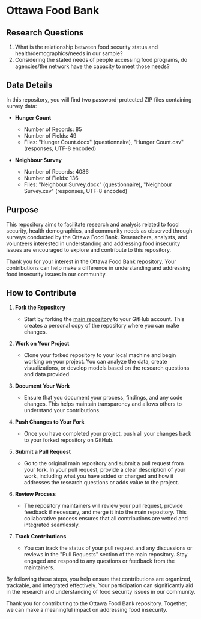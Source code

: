 # Ottawa Food Bank

## Research Questions
1. What is the relationship between food security status and health/demographics/needs in our sample?
2. Considering the stated needs of people accessing food programs, do agencies/the network have the capacity to meet those needs?

## Data Details
In this repository, you will find two password-protected ZIP files containing survey data:

- **Hunger Count**
  - Number of Records: 85
  - Number of Fields: 49
  - Files: "Hunger Count.docx" (questionnaire), "Hunger Count.csv" (responses, UTF-8 encoded)

- **Neighbour Survey**
  - Number of Records: 4086
  - Number of Fields: 136
  - Files: "Neighbour Survey.docx" (questionnaire), "Neighbour Survey.csv" (responses, UTF-8 encoded)
  
## Purpose
This repository aims to facilitate research and analysis related to food security, health demographics, and community needs as observed through surveys conducted by the Ottawa Food Bank. Researchers, analysts, and volunteers interested in understanding and addressing food insecurity issues are encouraged to explore and contribute to this repository.

Thank you for your interest in the Ottawa Food Bank repository. Your contributions can help make a difference in understanding and addressing food insecurity issues in our community.

## How to Contribute

1. **Fork the Repository**
   - Start by forking the [main repository](https://github.com/Data-For-Good-Ottawa/open-datasets-api/discussions/2) to your GitHub account. This creates a personal copy of the repository where you can make changes.

2. **Work on Your Project**
   - Clone your forked repository to your local machine and begin working on your project. You can analyze the data, create visualizations, or develop models based on the research questions and data provided.

3. **Document Your Work**
   - Ensure that you document your process, findings, and any code changes. This helps maintain transparency and allows others to understand your contributions.

4. **Push Changes to Your Fork**
   - Once you have completed your project, push all your changes back to your forked repository on GitHub.

5. **Submit a Pull Request**
   - Go to the original main repository and submit a pull request from your fork. In your pull request, provide a clear description of your work, including what you have added or changed and how it addresses the research questions or adds value to the project.

6. **Review Process**
   - The repository maintainers will review your pull request, provide feedback if necessary, and merge it into the main repository. This collaborative process ensures that all contributions are vetted and integrated seamlessly.

7. **Track Contributions**
   - You can track the status of your pull request and any discussions or reviews in the "Pull Requests" section of the main repository. Stay engaged and respond to any questions or feedback from the maintainers.

By following these steps, you help ensure that contributions are organized, trackable, and integrated effectively. Your participation can significantly aid in the research and understanding of food security issues in our community.

Thank you for contributing to the Ottawa Food Bank repository. Together, we can make a meaningful impact on addressing food insecurity.
